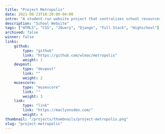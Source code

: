 ```yaml
---
title: "Project Metropolis"
date: 2021-08-23T18:20:00-04:00
intro: "A student-run website project that centralizes school resources and information for all students to access."
description: "School Website"
tags: ["HTML5", "CSS", "JQuery", "Django", "Full Stack", "Highschool"]
archived: false
winner: false
links: 
    github: 
        type: "github"
        link: "https://github.com/wlmac/metropolis"
        weight: 1
    devpost:
        type: "devpost"
        link: ""
        weight: 2
    musescore:
        type: "musescore"
        link: ""
        weight: 3
    link:
        type: "link"
        link: "https://maclyonsden.com/"
        weight: 4
thumbnail: "/projects/thumbnails/project-metropolis.png"
slug: "project-metropolis"
---
```


